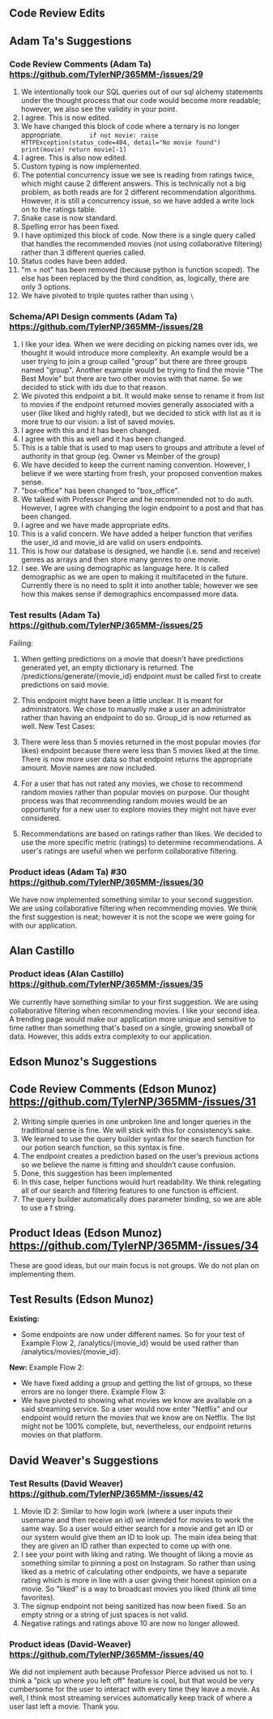 ## Code Review Edits



## Adam Ta's Suggestions 

### Code Review Comments (Adam Ta) https://github.com/TylerNP/365MM-/issues/29
1. We intentionally took our SQL queries out of our sql alchemy statements under the thought process that our code would become more readable; however, we also see the validity in your point. 
2. I agree. This is now edited.
3. We have changed this block of code where a ternary is no longer appropriate.
`       
     if not movie:
            raise HTTPException(status_code=404, detail="No movie found")
    print(movie)
    return movie[-1]
`
4. I agree. This is also now edited. 
5. Custom typing is now implemented.
6.  The potential concurrency issue we see is reading from ratings twice, which might cause 2 different answers. This is technically not a big problem, as both reads are for 2 different recommendation algorithms. However, it is still a concurrency issue, so we have added a write lock on to the ratings table.
7. Snake case is now standard.
8. Spelling error has been fixed.
9. I have optimized this block of code. Now there is a single query called that handles the recommended movies (not using collaborative filtering) rather than 3 different queries called. 
10. Status codes have been added. 
11. "m = not" has been removed (because python is function scoped). The else has been replaced by the third condition, as, logically, there are only 3 options. 
12. We have pivoted to triple quotes rather than using `\`


### Schema/API Design comments (Adam Ta) https://github.com/TylerNP/365MM-/issues/28
1.  I like your idea. When we were deciding on picking names over ids, we thought it would introduce more complexity. An example would be a user trying to join a group called "group" but there are three groups named "group". Another example would be trying to find the movie "The Best Movie" but there are two other movies with that name. So we decided to stick with ids due to that reason. 
2. We pivoted this endpoint a bit. It would make sense to rename it from list to movies if the endpoint returned movies generally associated with a user (like liked and highly rated), but we decided to stick with list as it is more true to our vision: a list of saved movies. 
3. I agree with this and it has been changed. 
4. I agree with this as well and it has been changed. 
5. This is a table that is used to map users to groups and attribute a level of authority in that group (eg. Owner vs Member of the group)
6. We have decided to keep the current naming convention. However, I believe if we were starting from fresh, your proposed convention makes sense. 
7. "box-office" has been changed to "box_office".
8. We talked with Professor Pierce and he recommended not to do auth. However, I agree with changing the login endpoint to a post and that has been changed. 
9. I agree and we have made appropriate edits.
10. This is a valid concern. We have added a helper function that verifies the user_id and movie_id are valid on users endpoints. 
11. This is how our database is designed, we handle (i.e. send and receive) genres as arrays and then store many genres to one movie. 
12. I see. We are using demographic as language here. It is called demographic as we are open to making it multifaceted in the future. Currently there is no need to split it into another table; however we see how this makes sense if demographics encompassed more data. 


### Test results (Adam Ta) https://github.com/TylerNP/365MM-/issues/25
Failing:

1. When getting predictions on a movie that doesn't have predictions generated yet, an empty dictionary is returned. The /predictions/generate/{movie_id} endpoint must be called first to create predictions on said movie.
2. This endpoint might have been a little unclear. It is meant for administrators. We chose to manually make a user an administrator rather than having an endpoint to do so. Group_id is now returned as well.
New Test Cases:

1. There were less than 5 movies returned in the most popular movies (for likes) endpoint because there were less than 5 movies liked at the time. There is now more user data so that endpoint returns the appropriate amount. Movie names are now included.
2. For a user that has not rated any movies, we chose to recommend random movies rather than popular movies on purpose. Our thought process was that recommending random movies would be an opportunity for a new user to explore movies they might not have ever considered.
3. Recommendations are based on ratings rather than likes. We decided to use the more specific metric (ratings) to determine recommendations. A user's ratings are useful when we perform collaborative filtering.


### Product ideas (Adam Ta) #30 https://github.com/TylerNP/365MM-/issues/30
We have now implemented something similar to your second suggestion. We are using collaborative filtering when recommending movies. We think the first suggestion is neat; however it is not the scope we were going for with our application. 


## Alan Castillo
### Product ideas (Alan Castillo) https://github.com/TylerNP/365MM-/issues/35
We currently have something similar to your first suggestion. We are using collaborative filtering when recommending movies. I like your second idea. A trending page would make our application more unique and sensitive to time rather than something that's based on a single, growing snowball of data. However, this adds extra complexity to our application. 


## Edson Munoz's Suggestions 

## Code Review Comments (Edson Munoz) https://github.com/TylerNP/365MM-/issues/31
2. Writing simple queries in one unbroken line and longer queries in the traditional sense is fine. We will stick with this for consistency’s sake.
4. We learned to use the query builder syntax for the search function for our potion search function, so this syntax is fine. 
7. The endpoint creates a prediction based on the user’s previous actions so we believe the name is fitting and shouldn’t cause confusion.
8. Done, this suggestion has been implemented
9. In this case, helper functions would hurt readability. We think relegating all of our search and filtering features to one function is efficient. 
10. The query builder automatically does parameter binding, so we are able to use a f string.

## Product Ideas (Edson Munoz) https://github.com/TylerNP/365MM-/issues/34
These are good ideas, but our main focus is not groups. We do not plan on implementing them. 

## Test Results (Edson Munoz)  
**Existing:**
- Some endpoints are now under different names. So for your test of Example Flow 2, /analytics/{movie_id} would be used rather than /analytics/movies/{movie_id}.

**New:**
Example Flow 2:
- We have fixed adding a group and getting the list of groups, so these errors are no longer there.
Example Flow 3:
- We have pivoted to showing what movies we know are available on a said streaming service. So a user would now enter "Netflix" and our endpoint would return the movies that we know are on Netflix. The list might not be 100% complete, but, nevertheless, our endpoint returns movies on that platform. 


## David Weaver's Suggestions 

### Test Results (David Weaver) https://github.com/TylerNP/365MM-/issues/42
1. Movie ID 2: Similar to how login work (where a user inputs their username and then receive an id) we intended for movies to work the same way. So a user would either search for a movie and get an ID or our system would give them an ID to look up. The main idea being that they are given an ID rather than expected to come up with one.
2. I see your point with liking and rating. We thought of liking a movie as something similar to pinning a post on Instagram. So rather than using liked as a metric of calculating other endpoints, we have a separate rating which is more in line with a user giving their honest opinion on a movie. So "liked" is a way to broadcast movies you liked (think all time favorites).
3. The signup endpoint not being sanitized has now been fixed. So an empty string or a string of just spaces is not valid.
4. Negative ratings and ratings above 10 are now no longer allowed.


### Product ideas (David-Weaver) https://github.com/TylerNP/365MM-/issues/40
We did not implement auth because Professor Pierce advised us not to. I think a "pick up where you left off" feature is cool, but that would be very cumbersome for the user to interact with every time they leave a movie. As well, I think most streaming services automatically keep track of where a user last left a movie. Thank you.


